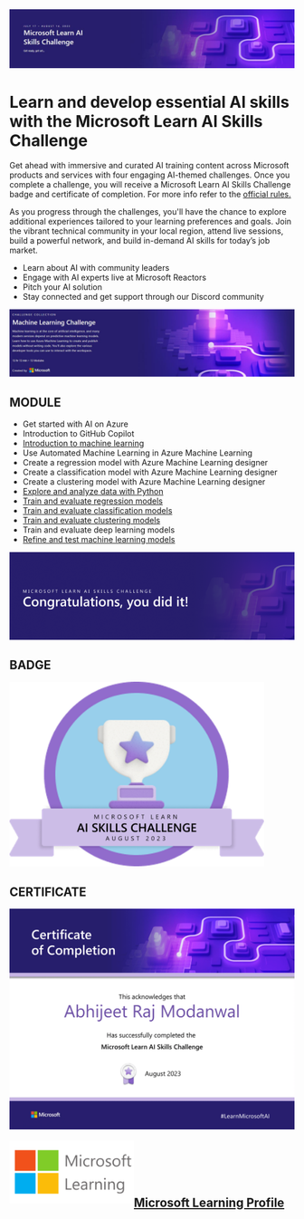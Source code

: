 <img src =https://raw.githubusercontent.com/abhijeetraj22/Microsoft-Learn-AI-Skills-Challenge/main/MS%20Img/MS%20AI.JPG>

# Learn and develop essential AI skills with the Microsoft Learn AI Skills Challenge

Get ahead with immersive and curated AI training content across Microsoft products and services with four engaging AI-themed challenges. Once you complete a challenge, you will receive a Microsoft Learn AI Skills Challenge badge and certificate of completion. For more info refer to the <a href="https://www.microsoft.com/en-US/cloudskillschallenge/ai/officialrules/2023">official rules.</a>

As you progress through the challenges, you'll have the chance to explore additional experiences tailored to your learning preferences and goals. Join the vibrant technical community in your local region, attend live sessions, build a powerful network, and build in-demand AI skills for today’s job market.
- Learn about AI with community leaders 
- Engage with AI experts live at Microsoft Reactors 
- Pitch your AI solution 
- Stay connected and get support through our Discord community

<img src =https://raw.githubusercontent.com/abhijeetraj22/Microsoft-Learn-AI-Skills-Challenge/main/MS%20Img/MS%20AI11.JPG>


## MODULE
- Get started with AI on Azure
- Introduction to GitHub Copilot
- <a href="https://github.com/abhijeetraj22/Microsoft-Learn-AI-Skills-Challenge/tree/main/Introduction%20to%20machine%20learning"> Introduction to machine learning</a>
- Use Automated Machine Learning in Azure Machine Learning
- Create a regression model with Azure Machine Learning designer
- Create a classification model with Azure Machine Learning designer
- Create a clustering model with Azure Machine Learning designer
- <a href="https://github.com/abhijeetraj22/Microsoft-Learn-AI-Skills-Challenge/tree/main/Explore%20and%20analyze%20data%20with%20Python">Explore and analyze data with Python</a>
- <a href="https://github.com/abhijeetraj22/Microsoft-Learn-AI-Skills-Challenge/tree/main/Train%20and%20evaluate%20regression%20models">Train and evaluate regression models</a>
- <a href="https://github.com/abhijeetraj22/Microsoft-Learn-AI-Skills-Challenge/tree/main/Train%20and%20evaluate%20classification%20models">Train and evaluate classification models</a>
- <a href="https://github.com/abhijeetraj22/Microsoft-Learn-AI-Skills-Challenge/tree/main/Train%20and%20evaluate%20clustering%20models">Train and evaluate clustering models</a> 
- Train and evaluate deep learning models 
- <a href="https://github.com/abhijeetraj22/Microsoft-Learn-AI-Skills-Challenge/tree/main/Refine%20and%20test%20machine%20learning%20models">Refine and test machine learning models</a>

<img src =https://raw.githubusercontent.com/abhijeetraj22/Microsoft-Learn-AI-Skills-Challenge/main/MS%20Img/Congrat.png>

## BADGE

<img src =https://raw.githubusercontent.com/abhijeetraj22/Microsoft-Learn-AI-Skills-Challenge/main/MS%20Img/AI%20Skills%20Challenge%20-%20badge%20-%20EN-US.png width="450">

## CERTIFICATE
<img src =https://raw.githubusercontent.com/abhijeetraj22/Microsoft-Learn-AI-Skills-Challenge/main/MS%20Img/Microsoft%20Learn%20AI%20Skills%20Challenge%20-%20Certificate%20of%20completion-%20ARM-1.png>
<br><br>
<img align = left src =https://raw.githubusercontent.com/abhijeetraj22/Microsoft-Learn-AI-Skills-Challenge/main/MS%20Img/Microsoft%2BLearning%2BMasthead.png width="220">
<br><br><br><br>

## <a href="https://learn.microsoft.com/en-us/users/abhijeetraj22/">Microsoft Learning Profile</a>

